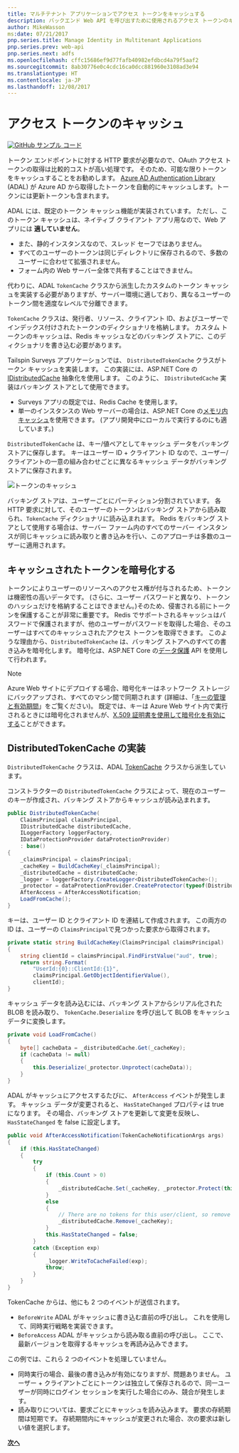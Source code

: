 ```yaml
---
title: マルチテナント アプリケーションでアクセス トークンをキャッシュする
description: バックエンド Web API を呼び出すために使用されるアクセス トークンのキャッシュ
author: MikeWasson
ms:date: 07/21/2017
pnp.series.title: Manage Identity in Multitenant Applications
pnp.series.prev: web-api
pnp.series.next: adfs
ms.openlocfilehash: cffc15686ef9d77fafb40982efdbcd4a79f5aaf2
ms.sourcegitcommit: 8ab30776e0c4cdc16ca0dcc881960e3108ad3e94
ms.translationtype: HT
ms.contentlocale: ja-JP
ms.lasthandoff: 12/08/2017
---
```

# <a name="cache-access-tokens"></a>アクセス トークンのキャッシュ

[![GitHub](../_images/github.png) サンプル コード][sample application]

トークン エンドポイントに対する HTTP 要求が必要なので、OAuth アクセス トークンの取得は比較的コストが高い処理です。 そのため、可能な限りトークンをキャッシュすることをお勧めします。 [Azure AD Authentication Library][ADAL] (ADAL) が Azure AD から取得したトークンを自動的にキャッシュします。トークンには更新トークンも含まれます。

ADAL には、既定のトークン キャッシュ機能が実装されています。 ただし、このトークン キャッシュは、ネイティブ クライアント アプリ用なので、Web アプリには **適していません**。

* また、静的インスタンスなので、スレッド セーフではありません。
* すべてのユーザーのトークンは同じディレクトリに保存されるので、多数のユーザーに合わせて拡張されません。
* フォーム内の Web サーバー全体で共有することはできません。

代わりに、ADAL `TokenCache` クラスから派生したカスタムのトークン キャッシュを実装する必要がありますが、サーバー環境に適しており、異なるユーザーのトークン間を適度なレベルで分離できます。

`TokenCache` クラスは、発行者、リソース、クライアント ID、およびユーザーでインデックス付けされたトークンのディクショナリを格納します。 カスタム トークンのキャッシュは、Redis キャッシュなどのバッキング ストアに、このディクショナリを書き込む必要があります。

Tailspin Surveys アプリケーションでは、 `DistributedTokenCache` クラスがトークン キャッシュを実装します。 この実装には、ASP.NET Core の [IDistributedCache][distributed-cache] 抽象化を使用します。 このように、 `IDistributedCache` 実装はバッキング ストアとして使用できます。

* Surveys アプリの既定では、Redis Cache を使用します。
* 単一のインスタンスの Web サーバーの場合は、ASP.NET Core の[メモリ内キャッシュ][in-memory-cache]を使用できます。 (アプリ開発中にローカルで実行するのにも適しています。)

`DistributedTokenCache` は、キー/値ペアとしてキャッシュ データをバッキング ストアに保存します。 キーはユーザー ID + クライアント ID なので、ユーザー/クライアントの一意の組み合わせごとに異なるキャッシュ データがバッキング ストアに保存されます。

![トークンのキャッシュ](./images/token-cache.png)

バッキング ストアは、ユーザーごとにパーティション分割されています。 各 HTTP 要求に対して、そのユーザーのトークンはバッキング ストアから読み取られ、`TokenCache` ディクショナリに読み込まれます。 Redis をバッキング ストアとして使用する場合は、サーバー ファーム内のすべてのサーバー インスタンスが同じキャッシュに読み取りと書き込みを行い、このアプローチは多数のユーザーに適用されます。

## <a name="encrypting-cached-tokens"></a>キャッシュされたトークンを暗号化する
トークンによりユーザーのリソースへのアクセス権が付与されるため、トークンは機密性の高いデータです。 (さらに、ユーザー パスワードと異なり、トークンのハッシュだけを格納することはできません。)そのため、侵害される前にトークンを保護することが非常に重要です。 Redis でサポートされるキャッシュはパスワードで保護されますが、他のユーザーがパスワードを取得した場合、そのユーザーはすべてのキャッシュされたアクセス トークンを取得できます。 このような理由から、`DistributedTokenCache` は、バッキング ストアへのすべての書き込みを暗号化します。 暗号化は、ASP.NET Core の[データ保護][data-protection] API を使用して行われます。

> [!NOTE]
> Azure Web サイトにデプロイする場合、暗号化キーはネットワーク ストレージにバックアップされ、すべてのマシン間で同期されます (詳細は、「[キーの管理と有効期間][key-management]」をご覧ください)。 既定では、キーは Azure Web サイト内で実行されるときには暗号化されませんが、[X.509 証明書を使用して暗号化を有効にする][x509-cert-encryption]ことができます。
> 
> 

## <a name="distributedtokencache-implementation"></a>DistributedTokenCache の実装
`DistributedTokenCache` クラスは、ADAL [TokenCache][tokencache-class] クラスから派生しています。

コンストラクターの `DistributedTokenCache` クラスによって、現在のユーザーのキーが作成され、バッキング ストアからキャッシュが読み込まれます。

```csharp
public DistributedTokenCache(
    ClaimsPrincipal claimsPrincipal,
    IDistributedCache distributedCache,
    ILoggerFactory loggerFactory,
    IDataProtectionProvider dataProtectionProvider)
    : base()
{
    _claimsPrincipal = claimsPrincipal;
    _cacheKey = BuildCacheKey(_claimsPrincipal);
    _distributedCache = distributedCache;
    _logger = loggerFactory.CreateLogger<DistributedTokenCache>();
    _protector = dataProtectionProvider.CreateProtector(typeof(DistributedTokenCache).FullName);
    AfterAccess = AfterAccessNotification;
    LoadFromCache();
}
```

キーは、ユーザー ID とクライアント ID を連結して作成されます。 この両方の ID は、ユーザーの `ClaimsPrincipal`で見つかった要求から取得されます。

```csharp
private static string BuildCacheKey(ClaimsPrincipal claimsPrincipal)
{
    string clientId = claimsPrincipal.FindFirstValue("aud", true);
    return string.Format(
        "UserId:{0}::ClientId:{1}",
        claimsPrincipal.GetObjectIdentifierValue(),
        clientId);
}
```

キャッシュ データを読み込むには、バッキング ストアからシリアル化された BLOB を読み取り、 `TokenCache.Deserialize` を呼び出して BLOB をキャッシュ データに変換します。

```csharp
private void LoadFromCache()
{
    byte[] cacheData = _distributedCache.Get(_cacheKey);
    if (cacheData != null)
    {
        this.Deserialize(_protector.Unprotect(cacheData));
    }
}
```

ADAL がキャッシュにアクセスするたびに、 `AfterAccess` イベントが発生します。 キャッシュ データが変更されると、 `HasStateChanged` プロパティは true になります。 その場合、バッキング ストアを更新して変更を反映し、 `HasStateChanged` を false に設定します。

```csharp
public void AfterAccessNotification(TokenCacheNotificationArgs args)
{
    if (this.HasStateChanged)
    {
        try
        {
            if (this.Count > 0)
            {
                _distributedCache.Set(_cacheKey, _protector.Protect(this.Serialize()));
            }
            else
            {
                // There are no tokens for this user/client, so remove the item from the cache.
                _distributedCache.Remove(_cacheKey);
            }
            this.HasStateChanged = false;
        }
        catch (Exception exp)
        {
            _logger.WriteToCacheFailed(exp);
            throw;
        }
    }
}
```

TokenCache からは、他にも 2 つのイベントが送信されます。

* `BeforeWrite` ADAL がキャッシュに書き込む直前の呼び出し。 これを使用して、同時実行戦略を実装できます。
* `BeforeAccess` ADAL がキャッシュから読み取る直前の呼び出し。 ここで、最新バージョンを取得するキャッシュを再読み込みできます。

この例では、これら 2 つのイベントを処理していません。

* 同時実行の場合、最後の書き込みが有効になりますが、問題ありません。 ユーザー + クライアントごとにトークンは独立して保存されるので、同一ユーザーが同時にログイン セッションを実行した場合にのみ、競合が発生します。
* 読み取りについては、要求ごとにキャッシュを読み込みます。 要求の存続期間は短期です。 存続期間内にキャッシュが変更された場合、次の要求は新しい値を選択します。

[**次へ**][client-assertion]

<!-- links -->
[ADAL]: https://msdn.microsoft.com/library/azure/jj573266.aspx
[client-assertion]: ./client-assertion.md
[data-protection]: /aspnet/core/security/data-protection/
[distributed-cache]: /aspnet/core/performance/caching/distributed
[key-management]: /aspnet/core/security/data-protection/configuration/default-settings
[in-memory-cache]: /aspnet/core/performance/caching/memory
[tokencache-class]: https://msdn.microsoft.com/library/azure/microsoft.identitymodel.clients.activedirectory.tokencache.aspx
[x509-cert-encryption]: /aspnet/core/security/data-protection/implementation/key-encryption-at-rest#x509-certificate
[sample application]: https://github.com/mspnp/multitenant-saas-guidance
